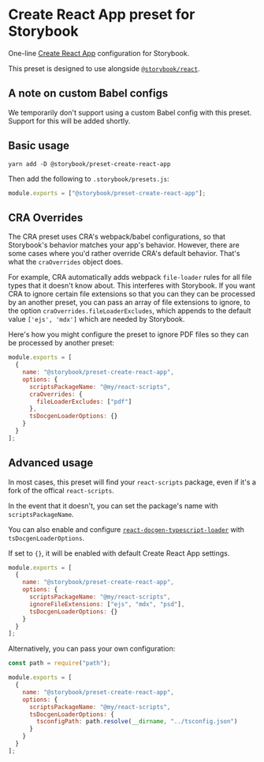 # Create React App preset for Storybook

One-line [Create React App](https://github.com/facebook/create-react-app) configuration for Storybook.

This preset is designed to use alongside [`@storybook/react`](https://github.com/storybookjs/storybook/tree/master/app/react).

## A note on custom Babel configs

We temporarily don't support using a custom Babel config with this preset. Support for this will be added shortly.

## Basic usage

```
yarn add -D @storybook/preset-create-react-app
```

Then add the following to `.storybook/presets.js`:

```js
module.exports = ["@storybook/preset-create-react-app"];
```

## CRA Overrides

The CRA preset uses CRA's webpack/babel configurations, so that Storybook's behavior matches your app's behavior. However, there are some cases where you'd rather override CRA's default behavior. That's what the `craOverrides` object does.

For example, CRA automatically adds webpack `file-loader` rules for all file types that it doesn't know about. This interferes with Storybook. If you want CRA to ignore certain file extensions so that you can they can be processed by an another preset, you can pass an array of file extensions to ignore, to the option `craOverrides.fileLoaderExcludes`, which appends to the default value `['ejs', 'mdx']` which are needed by Storybook.

Here's how you might configure the preset to ignore PDF files so they can be processed by another preset:

```js
module.exports = [
  {
    name: "@storybook/preset-create-react-app",
    options: {
      scriptsPackageName: "@my/react-scripts",
      craOverrides: {
        fileLoaderExcludes: ["pdf"]
      },
      tsDocgenLoaderOptions: {}
    }
  }
];
```

## Advanced usage

In most cases, this preset will find your `react-scripts` package, even if it's a fork of the offical `react-scripts`.

In the event that it doesn't, you can set the package's name with `scriptsPackageName`.

You can also enable and configure [`react-docgen-typescript-loader`](https://github.com/strothj/react-docgen-typescript-loader) with `tsDocgenLoaderOptions`.

If set to `{}`, it will be enabled with default Create React App settings.

```js
module.exports = [
  {
    name: "@storybook/preset-create-react-app",
    options: {
      scriptsPackageName: "@my/react-scripts",
      ignoreFileExtensions: ["ejs", "mdx", "psd"],
      tsDocgenLoaderOptions: {}
    }
  }
];
```

Alternatively, you can pass your own configuration:

```js
const path = require("path");

module.exports = [
  {
    name: "@storybook/preset-create-react-app",
    options: {
      scriptsPackageName: "@my/react-scripts",
      tsDocgenLoaderOptions: {
        tsconfigPath: path.resolve(__dirname, "../tsconfig.json")
      }
    }
  }
];
```
